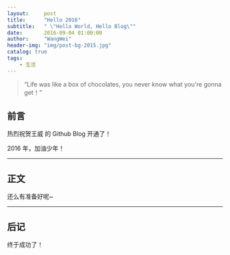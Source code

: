 ```yaml
---
layout:     post
title:      "Hello 2016"
subtitle:   " \"Hello World, Hello Blog\""
date:       2016-09-04 01:00:00
author:     "WangWei"
header-img: "img/post-bg-2015.jpg"
catalog: true
tags:
    - 生活
---
```


> “Life was like a box of chocolates, you never know what you're gonna get！”


## 前言

热烈祝贺王威 的 Github Blog 开通了！


2016 年，加油少年！

---
## 正文
还么有准备好呢~

---
## 后记
终于成功了！